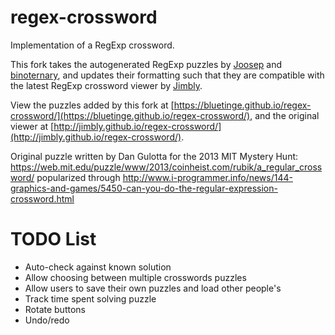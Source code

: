 regex-crossword
===============

Implementation of a RegExp crossword.

This fork takes the autogenerated RegExp puzzles by [Joosep](https://github.com/joosep/regex-crossword/) and [binoternary](https://github.com/binoternary/regex-crossword-generator), and updates their formatting such that they are compatible with the latest RegExp crossword viewer by [Jimbly](https://github.com/Jimbly/regex-crossword/).

View the puzzles added by this fork at [https://bluetinge.github.io/regex-crossword/](https://bluetinge.github.io/regex-crossword/), and the original viewer at [http://jimbly.github.io/regex-crossword/](http://jimbly.github.io/regex-crossword/).

Original puzzle written by Dan Gulotta for the 2013 MIT Mystery Hunt: https://web.mit.edu/puzzle/www/2013/coinheist.com/rubik/a_regular_crossword/ popularized through http://www.i-programmer.info/news/144-graphics-and-games/5450-can-you-do-the-regular-expression-crossword.html

TODO List
=========
* Auto-check against known solution
* Allow choosing between multiple crosswords puzzles
* Allow users to save their own puzzles and load other people's
* Track time spent solving puzzle
* Rotate buttons
* Undo/redo
